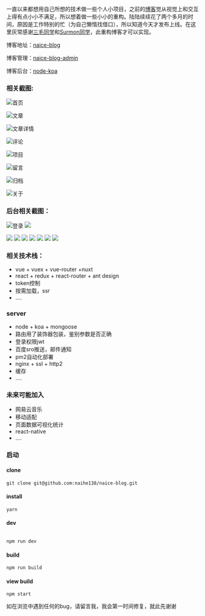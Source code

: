 一直以来都想用自己所想的技术做一些个人小项目，之前的[博客](https://segmentfault.com/a/1190000010301516)觉从视觉上和交互上得有点小小不满足，所以想着做一些小小的重构。陆陆续续花了两个多月的时间，原因是工作特别的忙（为自己懒惰找借口），所以知道今天才发布上线。在这里灰常感谢[三毛同学](https://juejin.im/user/5858c896128fe1006b86cb51)和[Surmon同学](https://juejin.im/user/5735611ac4c9710060f8fa5e)，此重构博客才可以实现。

博客地址：[naice-blog](https://github.com/naihe138/naice-blog)

博客管理：[naice-blog-admin](https://github.com/naihe138/naice-blog-admin)

博客后台：[node-koa](https://github.com/naihe138/naice-blog-koa)


### 相关截图:


![首页](https://user-gold-cdn.xitu.io/2018/4/1/1627f9d60ba1bb5d?w=1440&h=877&f=png&s=259281)

![文章](https://user-gold-cdn.xitu.io/2018/4/1/1627f9dd172c24fb?w=1440&h=877&f=png&s=294054)

![文章详情](https://user-gold-cdn.xitu.io/2018/4/1/1627fa172d40b56e?w=1500&h=1055&f=png&s=644818)


![评论](https://user-gold-cdn.xitu.io/2018/4/1/1627fa1d85695f5d?w=1500&h=1055&f=png&s=299251)

![项目](https://user-gold-cdn.xitu.io/2018/4/1/1627f9eaa9113bbc?w=1440&h=877&f=png&s=232679)

![留言](https://user-gold-cdn.xitu.io/2018/4/1/1627f9f2b869f78d?w=1440&h=877&f=png&s=175663)


![归档](https://user-gold-cdn.xitu.io/2018/4/1/1627fa33c4308b1d?w=1440&h=877&f=png&s=285072)


![关于](https://user-gold-cdn.xitu.io/2018/4/1/1627fa36c72e2f13?w=1440&h=877&f=png&s=345397)


### 后台相关截图：


![登录](https://user-gold-cdn.xitu.io/2018/4/1/1627fa3f064f0ee8?w=1440&h=877&f=png&s=329202)
![](https://user-gold-cdn.xitu.io/2018/4/1/1627fa43c165b475?w=1440&h=877&f=png&s=208579)

![](https://user-gold-cdn.xitu.io/2018/4/1/1627fa5294b9a912?w=1440&h=877&f=png&s=120206)
![](https://user-gold-cdn.xitu.io/2018/4/1/1627fa4ae6d40b0e?w=1440&h=877&f=png&s=156066)
![](https://user-gold-cdn.xitu.io/2018/4/1/1627fa4d5d8e492e?w=1440&h=877&f=png&s=119976)
![](https://user-gold-cdn.xitu.io/2018/4/1/1627fa4fa0e57b2a?w=1440&h=877&f=png&s=113900)
![](https://user-gold-cdn.xitu.io/2018/4/1/1627fa591ac6e1d8?w=1440&h=877&f=png&s=108352)
![](https://user-gold-cdn.xitu.io/2018/4/1/1627fa6d0b7668d4?w=1440&h=877&f=png&s=231570)
![](https://user-gold-cdn.xitu.io/2018/4/1/1627fa676b537062?w=1440&h=877&f=png&s=118632)

### 相关技术栈：

+ vue + vuex + vue-router +nuxt
+ react + redux + react-router + ant design
+ token控制
+ 按需加载，ssr
+ ....


### server

+ node + koa + mongoose
+ 路由用了装饰器包装，鉴别参数是否正确
+ 登录权限jwt
+ 百度sro推送，邮件通知
+ pm2自动化部署
+ nginx + ssl + http2
+ 缓存
+ ....


### 未来可能加入

+ 网易云音乐
+ 移动适配
+ 页面数据可视化统计
+ react-native
+ ....


### 启动


#### clone
````
git clone git@github.com:naihe138/naice-blog.git

````

#### install
````
yarn

````

#### dev

````

npm run dev

````

#### build

````
npm run build
````

#### view build

````
npm start
````

如在浏览中遇到任何的bug，请留言我，我会第一时间修复，就此先谢谢
